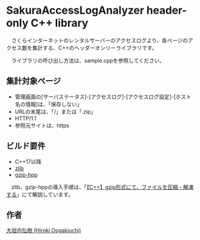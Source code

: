 # SakuraAccessLogAnalyzer header-only C++ library

　さくらインターネットのレンタルサーバーのアクセスログより、各ページのアクセス数を集計する、C++のヘッダーオンリーライブラリです。

　ライブラリの呼び出し方法は、sample.cppを参照してください。

## 集計対象ページ

- 管理画面の[サーバステータス]-[アクセスログ]-[アクセスログ設定]-[ホスト名の情報]は、「保存しない」
- URLの末尾は、「/」または「.zip」
- HTTP/1.1
- 参照元サイトは、https

## ビルド要件

- C++17以降
- [zlib](https://zlib.net/)
- [gzip-hpp](https://github.com/mapbox/gzip-hpp)

　zlib、gzip-hppの導入手順は、「[【C++】gzip形式にて、ファイルを圧縮・解凍する](https://hirokio.jp/programming/cpp-gzip/)」にて解説しています。

## 作者

[大垣内弘樹 (Hiroki Oogakiuchi)](https://hirokio.jp/)
